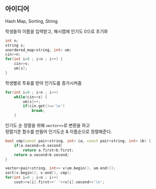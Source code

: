 ## 아이디어
Hash Map, Sorting, String

학생들의 이름을 입력받고, 해시맵에 인기도 0으로 초기화
```cpp
int n;
string s;
unordered_map<string, int> um;
cin>>n;
for(int i=0 ; i<n ; i++) {
    cin>>s;
    um[s];
}
```
학생별로 투표를 받아 인기도를 증가시켜줌
```cpp
for(int i=0 ; i<n ; i++)
    while(cin>>s) {
        um[s]++;
        if(cin.get()=='\n')
            break;
    }
```
인기도 순 정렬을 위해 `vector<>`로 변환을 하고  
정렬기준 함수를 만들어 인기도순 & 이름순으로 정렬해준다.
```cpp
bool cmp(const pair<string, int> &a, const pair<string, int> &b) {
	if(a.second==b.second)
		return a.first<b.first;
	return a.second>b.second;
}

vector<pair<string, int>> v(um.begin(), um.end());
sort(v.begin(), v.end(), cmp);
for(int i=0 ; i<n ; i++)
    cout<<v[i].first<<' '<<v[i].second<<'\n';
```